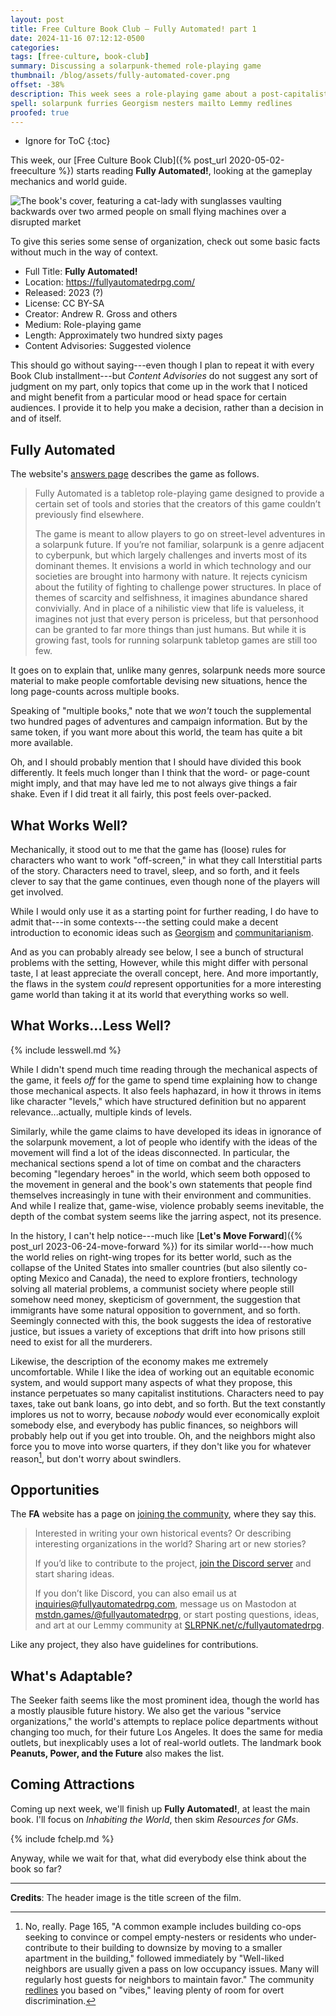 ```yaml
---
layout: post
title: Free Culture Book Club — Fully Automated! part 1
date: 2024-11-16 07:12:12-0500
categories:
tags: [free-culture, book-club]
summary: Discussing a solarpunk-themed role-playing game
thumbnail: /blog/assets/fully-automated-cover.png
offset: -38%
description: This week sees a role-playing game about a post-capitalist Los Angeles.
spell: solarpunk furries Georgism nesters mailto Lemmy redlines
proofed: true
---
```


* Ignore for ToC
{:toc}

This week, our [Free Culture Book Club]({% post_url 2020-05-02-freeculture %}) starts reading **Fully Automated!**, looking at the gameplay mechanics and world guide.

![The book's cover, featuring a cat-lady with sunglasses vaulting backwards over two armed people on small flying machines over a disrupted market](/blog/assets/fully-automated-cover.png "I feel like the cover promises us body-modification furries that the text doesn't bother to pay off")

To give this series some sense of organization, check out some basic facts without much in the way of context.

 * Full Title:  **Fully Automated!**
 * Location:  <https://fullyautomatedrpg.com/>
 * Released:  2023 (?)
 * License:  CC BY-SA
 * Creator:  Andrew R. Gross and others
 * Medium:  Role-playing game
 * Length:  Approximately two hundred sixty pages
 * Content Advisories:  Suggested violence

This should go without saying---even though I plan to repeat it with every Book Club installment---but *Content Advisories* do not suggest any sort of judgment on my part, only topics that come up in the work that I noticed and might benefit from a particular mood or head space for certain audiences.  I provide it to help you make a decision, rather than a decision in and of itself.

## Fully Automated

The website's [answers page](https://fullyautomatedrpg.com/get-answers/) describes the game as follows.

 > Fully Automated is a tabletop role-playing game designed to provide a certain set of tools and stories that the creators of this game couldn’t previously find elsewhere.
 >
 > The game is meant to allow players to go on street-level adventures in a solarpunk future. If you’re not familiar, solarpunk is a genre adjacent to cyberpunk, but which largely challenges and inverts most of its dominant themes. It envisions a world in which technology and our societies are brought into harmony with nature. It rejects cynicism about the futility of fighting to challenge power structures. In place of themes of scarcity and selfishness, it imagines abundance shared convivially. And in place of a nihilistic view that life is valueless, it imagines not just that every person is priceless, but that personhood can be granted to far more things than just humans. But while it is growing fast, tools for running solarpunk tabletop games are still too few.

It goes on to explain that, unlike many genres, solarpunk needs more source material to make people comfortable devising new situations, hence the long page-counts across multiple books.

Speaking of "multiple books," note that we *won't* touch the supplemental two hundred pages of adventures and campaign information.  But by the same token, if you want more about this world, the team has quite a bit more available.

Oh, and I should probably mention that I should have divided this book differently.  It feels much longer than I think that the word- or page-count might imply, and that may have led me to not always give things a fair shake.  Even if I did treat it all fairly, this post feels over-packed.

## What Works Well?

Mechanically, it stood out to me that the game has (loose) rules for characters who want to work "off-screen," in what they call Interstitial parts of the story.  Characters need to travel, sleep, and so forth, and it feels clever to say that the game continues, even though none of the players will get involved.

While I would only use it as a starting point for further reading, I do have to admit that---in some contexts---the setting could make a decent introduction to economic ideas such as [Georgism](https://en.wikipedia.org/wiki/Georgism) and [communitarianism](https://en.wikipedia.org/wiki/Communitarianism).

And as you can probably already see below, I see a bunch of structural problems with the setting,  However, while this might differ with personal taste, I at least appreciate the overall concept, here.  And more importantly, the flaws in the system *could* represent opportunities for a more interesting game world than taking it at its world that everything works so well.

## What Works...Less Well?

{% include lesswell.md %}

While I didn't spend much time reading through the mechanical aspects of the game, it feels *off* for the game to spend time explaining how to change those mechanical aspects.  It also feels haphazard, in how it throws in items like character "levels," which have structured definition but no apparent relevance...actually, multiple kinds of levels.

Similarly, while the game claims to have developed its ideas in ignorance of the solarpunk movement, a lot of people who identify with the ideas of the movement will find a lot of the ideas disconnected.  In particular, the mechanical sections spend a lot of time on combat and the characters becoming "legendary heroes" in the world, which seem both opposed to the movement in general and the book's own statements that people find themselves increasingly in tune with their environment and communities.  And while I realize that, game-wise, violence probably seems inevitable, the depth of the combat system seems like the jarring aspect, not its presence.

In the history, I can't help notice---much like [**Let's Move Forward**]({% post_url 2023-06-24-move-forward %}) for its similar world---how much the world relies on right-wing tropes for its better world, such as the collapse of the United States into smaller countries (but also silently co-opting Mexico and Canada), the need to explore frontiers, technology solving all material problems, a communist society where people still somehow need money, skepticism of government, the suggestion that immigrants have some natural opposition to government, and so forth.  Seemingly connected with this, the book suggests the idea of restorative justice, but issues a variety of exceptions that drift into how prisons still need to exist for all the murderers.

Likewise, the description of the economy makes me extremely uncomfortable.  While I like the idea of working out an equitable economic system, and would support many aspects of what they propose, this instance perpetuates so many capitalist institutions.  Characters need to pay taxes, take out bank loans, go into debt, and so forth.  But the text constantly implores us not to worry, because *nobody* would ever economically exploit somebody else, and everybody has public finances, so neighbors will probably help out if you get into trouble.  Oh, and the neighbors might also force you to move into worse quarters, if they don't like you for whatever reason[^1], but don't worry about swindlers.

[^1]:  No, really.  Page 165, "A common example includes building co-ops seeking to convince or compel empty-nesters or residents who under-contribute to their building to downsize by moving to a smaller apartment in the building," followed immediately by "Well-liked neighbors are usually given a pass on low occupancy issues. Many will regularly host guests for neighbors to maintain favor."  The community [redlines](https://en.wikipedia.org/wiki/Redlining) you based on "vibes," leaving plenty of room for overt discrimination.

## Opportunities

The **FA** website has a page on [joining the community](https://fullyautomatedrpg.com/join-us/), where they say this.

 > Interested in writing your own historical events? Or describing interesting organizations in the world? Sharing art or new stories?
 >
 > If you’d like to contribute to the project, [join the Discord server](https://discord.gg/2FtTfGGDJr) and start sharing ideas.
 >
 > If you don’t like Discord, you can also email us at [inquiries@fullyautomatedrpg.com](mailto:inquiries@fullyautomatedrpg.com), message us on Mastodon at [mstdn.games/@fullyautomatedrpg](http://mstdn.games/@FullyAutomatedRPG), or start posting questions, ideas, and art at our Lemmy community at [SLRPNK.net/c/fullyautomatedrpg](https://slrpnk.net/c/fullyautomatedrpg).

Like any project, they also have guidelines for contributions.

## What's Adaptable?

The Seeker faith seems like the most prominent idea, though the world has a mostly plausible future history.  We also get the various "service organizations," the world's attempts to replace police departments without changing too much, for their future Los Angeles.  It does the same for media outlets, but inexplicably uses a lot of real-world outlets.  The landmark book **Peanuts, Power, and the Future** also makes the list.

## Coming Attractions

Coming up next week, we'll finish up **Fully Automated!**, at least the main book.  I'll focus on *Inhabiting the World*, then skim *Resources for GMs*.

{% include fchelp.md %}

Anyway, while we wait for that, what did everybody else think about the book so far?

* * *

**Credits**:  The header image is the title screen of the film.
